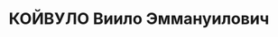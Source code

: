 ---
title: КОЙВУЛО Виило Эммануилович
description: "Род. в 1902 г., Финляндия, финн, образование 4 класса, б/п, мастер лыжной\
  \ мастерской. Проживал: Новгородская обл., Новгородский р-н, д. Пырищи. \n  Арестован\
  \ 22 марта 1942 г. \n  Приговорен: 4 мая 1942 г. \n  Приговор: к 5 годам лагерей"
---